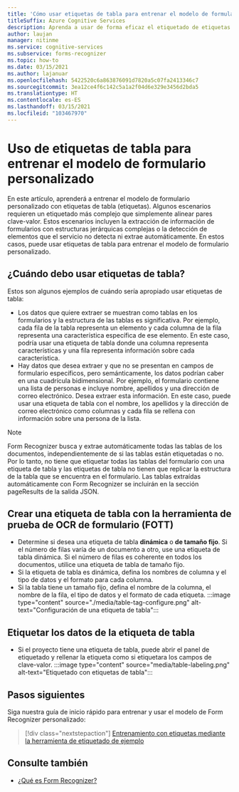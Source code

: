 ```yaml
---
title: 'Cómo usar etiquetas de tabla para entrenar el modelo de formulario personalizado: Form Recognizer'
titleSuffix: Azure Cognitive Services
description: Aprenda a usar de forma eficaz el etiquetado de etiquetas de tabla supervisado.
author: laujan
manager: nitinme
ms.service: cognitive-services
ms.subservice: forms-recognizer
ms.topic: how-to
ms.date: 03/15/2021
ms.author: lajanuar
ms.openlocfilehash: 5422520c6a863876091d7820a5c07fa2413346c7
ms.sourcegitcommit: 3ea12ce4f6c142c5a1a2f04d6e329e3456d2bda5
ms.translationtype: HT
ms.contentlocale: es-ES
ms.lasthandoff: 03/15/2021
ms.locfileid: "103467970"
---
```

# <a name="use-table-tags-to-train-your-custom-form-model"></a>Uso de etiquetas de tabla para entrenar el modelo de formulario personalizado

En este artículo, aprenderá a entrenar el modelo de formulario personalizado con etiquetas de tabla (etiquetas). Algunos escenarios requieren un etiquetado más complejo que simplemente alinear pares clave-valor. Estos escenarios incluyen la extracción de información de formularios con estructuras jerárquicas complejas o la detección de elementos que el servicio no detecta ni extrae automáticamente. En estos casos, puede usar etiquetas de tabla para entrenar el modelo de formulario personalizado.

## <a name="when-should-i-use-table-tags"></a>¿Cuándo debo usar etiquetas de tabla?

Estos son algunos ejemplos de cuándo sería apropiado usar etiquetas de tabla:

- Los datos que quiere extraer se muestran como tablas en los formularios y la estructura de las tablas es significativa. Por ejemplo, cada fila de la tabla representa un elemento y cada columna de la fila representa una característica específica de ese elemento. En este caso, podría usar una etiqueta de tabla donde una columna representa características y una fila representa información sobre cada característica.
- Hay datos que desea extraer y que no se presentan en campos de formulario específicos, pero semánticamente, los datos podrían caber en una cuadrícula bidimensional. Por ejemplo, el formulario contiene una lista de personas e incluye nombre, apellidos y una dirección de correo electrónico. Desea extraer esta información. En este caso, puede usar una etiqueta de tabla con el nombre, los apellidos y la dirección de correo electrónico como columnas y cada fila se rellena con información sobre una persona de la lista.

> [!NOTE]
> Form Recognizer busca y extrae automáticamente todas las tablas de los documentos, independientemente de si las tablas están etiquetadas o no. Por lo tanto, no tiene que etiquetar todas las tablas del formulario con una etiqueta de tabla y las etiquetas de tabla no tienen que replicar la estructura de la tabla que se encuentra en el formulario. Las tablas extraídas automáticamente con Form Recognizer se incluirán en la sección pageResults de la salida JSON.

## <a name="create-a-table-tag-with-form-ocr-test-tool-fott"></a>Crear una etiqueta de tabla con la herramienta de prueba de OCR de formulario (FOTT)
<!-- markdownlint-disable MD004 -->
* Determine si desea una etiqueta de tabla **dinámica** o **de tamaño fijo**. Si el número de filas varía de un documento a otro, use una etiqueta de tabla dinámica. Si el número de filas es coherente en todos los documentos, utilice una etiqueta de tabla de tamaño fijo.
* Si la etiqueta de tabla es dinámica, defina los nombres de columna y el tipo de datos y el formato para cada columna.
* Si la tabla tiene un tamaño fijo, defina el nombre de la columna, el nombre de la fila, el tipo de datos y el formato de cada etiqueta.
:::image type="content" source="./media/table-tag-configure.png" alt-text="Configuración de una etiqueta de tabla":::

## <a name="label-your-table-tag-data"></a>Etiquetar los datos de la etiqueta de tabla

* Si el proyecto tiene una etiqueta de tabla, puede abrir el panel de etiquetado y rellenar la etiqueta como si etiquetara los campos de clave-valor.
:::image type="content" source="media/table-labeling.png" alt-text="Etiquetado con etiquetas de tabla":::

## <a name="next-steps"></a>Pasos siguientes

Siga nuestra guía de inicio rápido para entrenar y usar el modelo de Form Recognizer personalizado:

> [!div class="nextstepaction"]
> [Entrenamiento con etiquetas mediante la herramienta de etiquetado de ejemplo](quickstarts/label-tool.md)

## <a name="see-also"></a>Consulte también

* [¿Qué es Form Recognizer?](overview.md)
>
